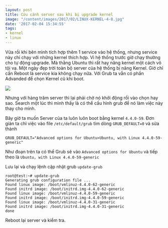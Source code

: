 ```yaml
---
layout: post
title: Cứu cánh server sau khi bị upgrade kernel
image: "/content/images/2017/02/LINUX-KERNEL-4-8.jpg"
date: '2017-02-04 15:34:55'
tags:
- kernel
- linux
---
```


Vừa rồi khi bên mình tích hợp thêm 1 service vào hệ thống, nhưng service này chỉ chạy với những kernel thích hợp. Vì hệ thống trước giờ chạy thường cho tự động upgrade. Mà thằng Ubuntu thì rất hay nâng kernel một cách vô tội vạ. 
Một ngày đẹp trời toàn bộ server của hệ thống bị nâng Kernel. Giờ chỉ cần Reboot là service kia không chạy nữa. 
Với Grub ta vẫn có phần Advanded để chọn Kernel cũ khi boot. 

<img src=http://i.imgur.com/QX9phyS.png>

Nhưng với hàng trăm server thì lại phải chờ nó khởi động rồi vào chọn hay sao. 
Search một lúc thì mình thấy là có thể cấu hình grub để nó làm việc này thay cho mình. 

Bây giờ ta muốn Server của ta luôn luôn boot bằng kernel `4.4.0-59`. Đơn giản ta chỉ việc vào file `/etc/default/grub` tìm dòng `GRUB_DEFAULT=0` và sửa thành 

```
GRUB_DEFAULT="Advanced options for Ubuntu>Ubuntu, with Linux 4.4.0-59-generic"
```

Như đoạn trên ta có thể Grub sẽ vào `Advanced options for Ubuntu` và tiếp theo là `Ubuntu, with Linux 4.4.0-59-generic`

Lưu lại và chạy lệnh cập nhật grub `update-grub`

```
root@test:~# update-grub
Generating grub configuration file ...
Found linux image: /boot/vmlinuz-4.4.0-62-generic
Found initrd image: /boot/initrd.img-4.4.0-62-generic
Found linux image: /boot/vmlinuz-4.4.0-59-generic
Found initrd image: /boot/initrd.img-4.4.0-59-generic
Found linux image: /boot/vmlinuz-4.4.0-31-generic
Found initrd image: /boot/initrd.img-4.4.0-31-generic
done
```
Reboot lại server và kiểm tra. 